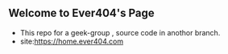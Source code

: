## Welcome to Ever404's Page
- This repo for a geek-group , source code in anothor branch.
- site:https://home.ever404.com  

